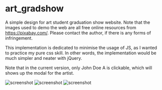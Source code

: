 # art_gradshow
A simple design for art student graduation show website. Note that the images used to demo the web are all free online resources from https://pixabay.com/. Please contact the author, if there is any forms of infringement. 

This implementation is dedicated to minimise the usage of JS, as I wanted to practice my pure css skill. In other words, the implementation would be much simpler and neater with jQuery. 

Note that in the current version, only John Doe A is clickable, which will shows up the modal for the artist. 

![screenshot](https://i.imgur.com/LT6u2B8.png)
![screenshot](https://i.imgur.com/UlbBT7Q.png)
![screenshot](https://i.imgur.com/zlEsc7y.png)